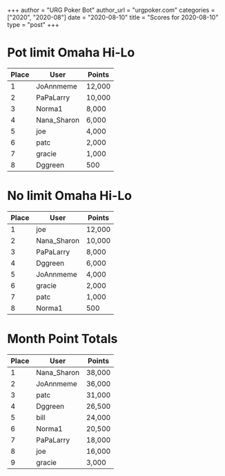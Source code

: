 +++
author = "URG Poker Bot"
author_url = "urgpoker.com"
categories = ["2020", "2020-08"]
date = "2020-08-10"
title = "Scores for 2020-08-10"
type = "post"
+++
# Pot limit Omaha Hi-Lo

| Place | User | Points |
|-------|------|--------|
| 1 | JoAnnmeme | 12,000 |
| 2 | PaPaLarry | 10,000 |
| 3 | Norma1 | 8,000 |
| 4 | Nana_Sharon | 6,000 |
| 5 | joe | 4,000 |
| 6 | patc | 2,000 |
| 7 | gracie | 1,000 |
| 8 | Dggreen | 500 |

# No limit Omaha Hi-Lo

| Place | User | Points |
|-------|------|--------|
| 1 | joe | 12,000 |
| 2 | Nana_Sharon | 10,000 |
| 3 | PaPaLarry | 8,000 |
| 4 | Dggreen | 6,000 |
| 5 | JoAnnmeme | 4,000 |
| 6 | gracie | 2,000 |
| 7 | patc | 1,000 |
| 8 | Norma1 | 500 |

# Month Point Totals

| Place | User | Points |
|-------|------|--------|
| 1 | Nana_Sharon | 38,000 |
| 2 | JoAnnmeme | 36,000 |
| 3 | patc | 31,000 |
| 4 | Dggreen | 26,500 |
| 5 | bill | 24,000 |
| 6 | Norma1 | 20,500 |
| 7 | PaPaLarry | 18,000 |
| 8 | joe | 16,000 |
| 9 | gracie | 3,000 |
